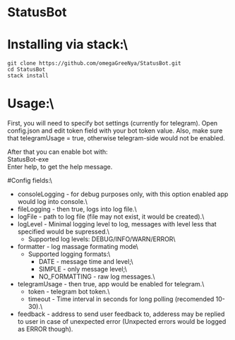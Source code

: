 # StatusBot

# Installing via stack:\
```
git clone https://github.com/omegaGreeNya/StatusBot.git
cd StatusBot
stack install
```


# Usage:\
First, you will need to specify bot settings (currently for telegram). Open config.json and edit token field with your bot token value. Also, make sure that telegramUsage = true, otherwise telegram-side would not be enabled.

After that you can enable bot with:\
  StatusBot-exe\
Enter help, to get the help message.


#Config fields:\
- consoleLogging - for debug purposes only, with this option enabled app would log into console.\
- fileLogging - then true, logs into log file.\
- logFile - path to log file (file may not exist, it would be created).\
- logLevel - Minimal logging level to log, messages with level less that specified would be supressed.\
  - Supported log levels:  DEBUG/INFO/WARN/ERROR\
- formatter - log massage formating mode\
  - Supported logging formats:\
    - DATE - message time and level;\
    - SIMPLE - only message level;\
    - NO_FORMATTING - raw log messages.\
- telegramUsage - then true, app would be enabled for telegram.\
  - token - telegram bot token.\
  - timeout - Time interval in seconds for long polling (recomended 10-30).\
- feedback - address to send user feedback to, adderess may be replied to user in case of unexpected error (Unxpected errors would be logged as ERROR though).
